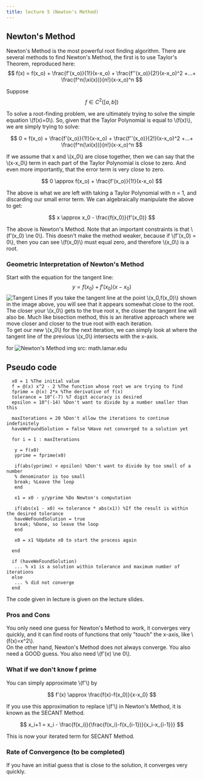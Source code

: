 ```yaml
---
title: lecture 5 (Newton's Method)
---
```


## Newton's Method
Newton's Method is the most powerful root finding algorithm.
There are several methods to find Newton's Method, the first is to use Taylor's Theorem, reproduced here:  
$$
f(x) = f(x_o) + \frac{f'(x_o)}{1!}(x-x_o) + \frac{f''(x_o)}{2!}(x-x_o)^2 +...+ \frac{f^n(\xi(x))}{n!}(x-x_o)^n
$$

Suppose
$$
f\in C^2([a,b])
$$

To solve a root-finding problem, we are ultimately trying to solve the simple equation \\(f(x)=0\\).
So, given that the Taylor Polynomial is equal to \\(f(x)\\), we are simply trying to solve:

$$
0 = f(x_o) + \frac{f'(x_o)}{1!}(x-x_o) + \frac{f''(x_o)}{2!}(x-x_o)^2 +...+ \frac{f^n(\xi(x))}{n!}(x-x_o)^n
$$

If we assume that x and \\(x_0\\) are close together, then we can say that the \\(x-x_0\\) term in each part of the Taylor Polynomial is close to zero. And even more importantly, that the error term is very close to zero.

$$
0 \approx f(x_o) + \frac{f'(x_o)}{1!}(x-x_o)
$$

The above is what we are left with taking a Taylor Polynomial with n = 1, and discarding our small error term. We can algebraically manipulate the above to get:

$$
x \approx x_0 - \frac{f(x_0)}{f'(x_0)}
$$

The above is Newton's Method. Note that an important constraints is that \\(f'(x_0) \ne 0\\). This doesn't make the method weaker, because if \\(f'(x_0) = 0\\), then you can see \\(f(x_0)\\) must equal zero, and therefore \\(x_0\\) is a root.

### Geometric Interpretation of Newton's Method
Start with the equation for the tangent line:
$$
y=f(x_0)+f'(x_0)(x-x_0)
$$
![Tangent Lines](https://i.imgur.com/Um6kQQx.png)
If you take the tangent line at the point \\(x_0,f(x_0)\\) shown in the image above, you will see that it appears somewhat close to the root. The closer your \\(x_0\\) gets to the true root x, the closer the tangent line will also be. Much like bisection method, this is an iterative approach where we move closer and closer to the true root with each iteration.<br>
To get our new \\(x_0\\) for the next iteration, we can simply look at where the tangent line of the previous \\(x_0\\) intersects with the x-axis.

for 
![Newton's Method](https://i.imgur.com/mbKSRDw.png)
img src: math.lamar.edu

## Pseudo code
```
  x0 = 1 %The initial value
  f = @(x) x^2 - 2 %The function whose root we are trying to find
  fprime = @(x) 2*x %The derivative of f(x)
  tolerance = 10^(-7) %7 digit accuracy is desired
  epsilon = 10^(-14) %Don't want to divide by a number smaller than this

  maxIterations = 20 %Don't allow the iterations to continue indefinitely
  haveWeFoundSolution = false %Have not converged to a solution yet

  for i = 1 : maxIterations

   y = f(x0)
   yprime = fprime(x0)

   if(abs(yprime) < epsilon) %Don't want to divide by too small of a number
   % denominator is too small
   break; %Leave the loop
   end

   x1 = x0 - y/yprime %Do Newton's computation

   if(abs(x1 - x0) <= tolerance * abs(x1)) %If the result is within the desired tolerance
   haveWeFoundSolution = true
   break; %Done, so leave the loop
   end

   x0 = x1 %Update x0 to start the process again

  end

  if (haveWeFoundSolution)
   ... % x1 is a solution within tolerance and maximum number of iterations
  else
   ... % did not converge
  end
```
The code given in lecture is given on the lecture slides.

### Pros and Cons
You only need one guess for Newton's Method to work, it converges very quickly, and it can find roots of functions that only "touch" the x-axis, like \\(f(x)=x^2\\).<br>
On the other hand, Newton's Method does not always converge. You also need a GOOD guess. You also need \\(f'(x) \ne 0\\).
### What if we don't know f prime
You can simply approximate \\(f'\\) by

$$
f'(x) \approx \frac{f(x)-f(x_0)}{x-x_0}
$$

If you use this approximation to replace \\(f'\\) in Newton's Method, it is known as the SECANT Method.

$$
x_i+1 = x_i - \frac{f(x_i)}{\frac{f(x_i)-f(x_{i-1})}{x_i-x_{i-1}}}
$$

This is now your iterated term for SECANT Method.
### Rate of Convergence (to be completed)
If you have an initial guess that is close to the solution, it converges very quickly.
